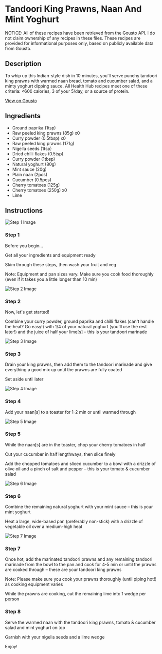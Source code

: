 # Tandoori King Prawns, Naan And Mint Yoghurt

NOTICE: All of these recipes have been retrieved from the Gousto API. I do not claim ownership of any recipes in these files. These recipes are provided for informational purposes only, based on publicly available data from Gousto.

## Description

To whip up this Indian-style dish in 10 minutes, you'll serve punchy tandoori king prawns with warmed naan bread, tomato and cucumber salad, and a minty yoghurt dipping sauce. All Health Hub recipes meet one of these criteria: <600 calories, 3 of your 5/day, or a source of protein.

[View on Gousto](https://www.gousto.co.uk/recipes/cookbook/10-min-tandoori-prawns-naan-mint-yoghurt)

## Ingredients

- Ground paprika (1tsp)
- Raw peeled king prawns (85g) x0
- Curry powder (0.5tbsp) x0
- Raw peeled king prawns (171g)
- Nigella seeds (1tsp)
- Dried chilli flakes (0.5tsp)
- Curry powder (1tbsp)
- Natural yoghurt (80g)
- Mint sauce (20g)
- Plain naan (2pcs)
- Cucumber (0.5pcs)
- Cherry tomatoes (125g)
- Cherry tomatoes (250g) x0
- Lime

## Instructions

![Step 1 Image](https://production-media.gousto.co.uk/cms/recipe-step-image/Step-1-1-1622806845475-x200.jpg)

### Step 1

Before you begin...

Get all your ingredients and equipment ready

Skim through these steps, then wash your fruit and veg

Note: Equipment and pan sizes vary. Make sure you cook food thoroughly (even if it takes you a little longer than 10 min)

![Step 2 Image](https://production-media.gousto.co.uk/cms/recipe-step-image/1653.-step-2-x200.jpg)

### Step 2

Now, let's get started!

Combine your curry powder, ground paprika and chilli flakes (can't handle the heat? Go easy!) with 1/4 of your natural yoghurt (you'll use the rest later!) and the juice of half your lime[s] – this is your tandoori marinade

![Step 3 Image](https://production-media.gousto.co.uk/cms/recipe-step-image/1653.-step-3-x200.jpg)

### Step 3

Drain your king prawns, then add them to the tandoori marinade and give everything a good mix up until the prawns are fully coated

Set aside until later

![Step 4 Image](https://production-media.gousto.co.uk/cms/recipe-step-image/Mini-naans-in-toaster-1687784005758-x200.jpg)

### Step 4

Add your naan[s] to a toaster for 1-2 min or until warmed through

![Step 5 Image](https://production-media.gousto.co.uk/cms/recipe-step-image/1653.-step-5-x200.jpg)

### Step 5

While the naan[s] are in the toaster, chop your cherry tomatoes in half

Cut your cucumber in half lengthways, then slice finely

Add the chopped tomatoes and sliced cucumber to a bowl with a drizzle of olive oil and a pinch of salt and pepper – this is your tomato & cucumber salad

![Step 6 Image](https://production-media.gousto.co.uk/cms/recipe-step-image/1653.-step-6-x200.jpg)

### Step 6

Combine the remaining natural yoghurt with your mint sauce – this is your mint yoghurt

Heat a large, wide-based pan (preferably non-stick) with a drizzle of vegetable oil over a medium-high heat

![Step 7 Image](https://production-media.gousto.co.uk/cms/recipe-step-image/1653.-step-7-x200.jpg)

### Step 7

Once hot, add the marinated tandoori prawns and any remaining tandoori marinade from the bowl to the pan and cook for 4-5 min or until the prawns are cooked through – these are your tandoori king prawns

Note: Please make sure you cook your prawns thoroughly (until piping hot!) as cooking equipment varies

While the prawns are cooking, cut the remaining lime into 1 wedge per person

### Step 8

Serve the warmed naan with the tandoori king prawns, tomato & cucumber salad and mint yoghurt on top

Garnish with your nigella seeds and a lime wedge

Enjoy!

